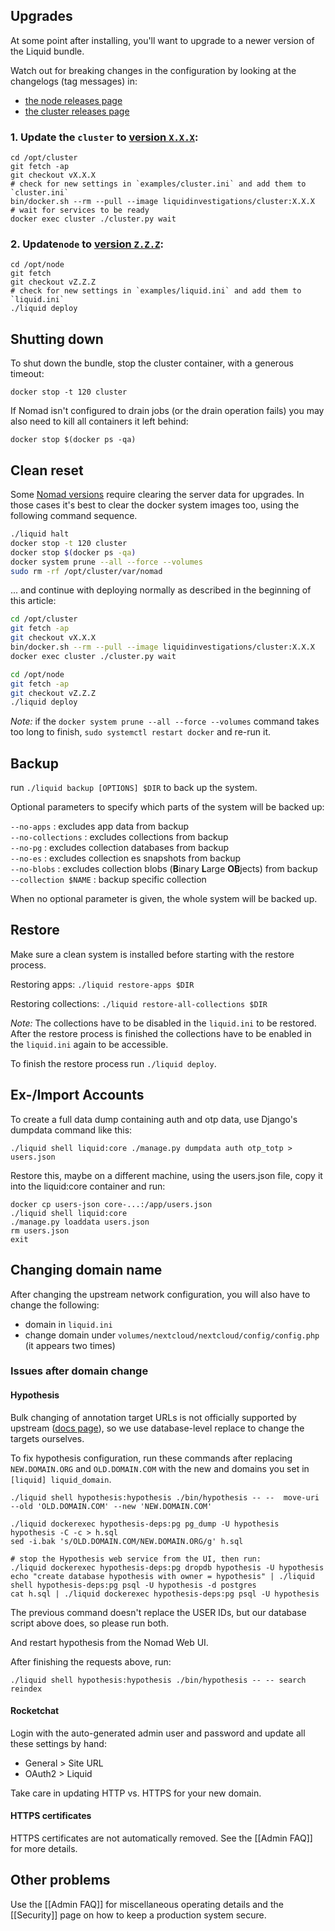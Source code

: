 ## Upgrades
At some point after installing, you'll want to upgrade to a newer version of the Liquid bundle.

Watch out for breaking changes in the configuration by looking at the changelogs (tag messages) in:

- [the node releases page](https://github.com/liquidinvestigations/node/releases)
- [the cluster releases page](https://github.com/liquidinvestigations/cluster/releases)

### 1. Update the `cluster` to [version `X.X.X`](https://github.com/liquidinvestigations/cluster/releases):

    cd /opt/cluster
    git fetch -ap
    git checkout vX.X.X
    # check for new settings in `examples/cluster.ini` and add them to `cluster.ini`
    bin/docker.sh --rm --pull --image liquidinvestigations/cluster:X.X.X
    # wait for services to be ready
    docker exec cluster ./cluster.py wait


### 2. Update`node` to [version `Z.Z.Z`](https://github.com/liquidinvestigations/node/releases):

    cd /opt/node
    git fetch
    git checkout vZ.Z.Z
    # check for new settings in `examples/liquid.ini` and add them to `liquid.ini`
    ./liquid deploy


## Shutting down

To shut down the bundle, stop the cluster container, with a generous timeout:
```shell
docker stop -t 120 cluster
```

If Nomad isn't configured to drain jobs (or the drain operation fails) you may also need to kill all containers it left behind:

```shell
docker stop $(docker ps -qa)
```

## Clean reset

Some [Nomad versions](https://www.nomadproject.io/guides/upgrade/upgrade-specific.html) require clearing the server data for upgrades. In those cases it's best to clear the docker system images too, using the following command sequence.

```bash
./liquid halt
docker stop -t 120 cluster
docker stop $(docker ps -qa)
docker system prune --all --force --volumes
sudo rm -rf /opt/cluster/var/nomad
```

... and continue with deploying normally as described in the beginning of this article:
```bash
cd /opt/cluster
git fetch -ap
git checkout vX.X.X
bin/docker.sh --rm --pull --image liquidinvestigations/cluster:X.X.X
docker exec cluster ./cluster.py wait

cd /opt/node
git fetch -ap
git checkout vZ.Z.Z
./liquid deploy
```

_Note:_ if the `docker system prune --all --force --volumes` command takes too long to finish, `sudo systemctl restart docker` and re-run it.

## Backup

run `./liquid backup [OPTIONS] $DIR` to back up the system. 

Optional parameters to specify which parts of the system will be backed up:

`--no-apps`             : excludes app data from backup  
`--no-collections`      : excludes collections from backup  
`--no-pg`               : excludes collection databases from backup  
`--no-es`               : excludes collection es snapshots from backup  
`--no-blobs`            : excludes collection blobs (**B**inary **L**arge **OB**jects) from backup  
`--collection $NAME`    : backup specific collection

When no optional parameter is given, the whole system will be backed up.

## Restore 

Make sure a clean system is installed before starting with the restore process.

Restoring apps: `./liquid restore-apps $DIR`

Restoring collections: `./liquid restore-all-collections $DIR`

_Note:_ The collections have to be disabled in the `liquid.ini` to be restored. After the restore process is finished the collections have to be enabled in the `liquid.ini` again to be accessible.

To finish the restore process run `./liquid deploy`.

## Ex-/Import Accounts

To create a full data dump containing auth and otp data, use Django's dumpdata command like this: 

```
./liquid shell liquid:core ./manage.py dumpdata auth otp_totp > users.json
```

Restore this, maybe on a different machine, using the users.json file, copy it into the liquid:core container and run:

```
docker cp users-json core-...:/app/users.json
./liquid shell liquid:core
./manage.py loaddata users.json
rm users.json
exit
```

## Changing domain name

After changing the upstream network configuration, you will also have to change the following:

- domain in `liquid.ini`
- change domain under `volumes/nextcloud/nextcloud/config/config.php` (it appears two times) 


### Issues after domain change

#### Hypothesis


Bulk changing of annotation target URLs is not officially supported by upstream ([docs page](https://web.hypothes.is/help/how-to-establish-or-avoid-document-equivalence-in-the-hypothesis-system/)), so we use database-level replace to change the targets ourselves.

To fix hypothesis configuration, run these commands 
after replacing `NEW.DOMAIN.ORG` and `OLD.DOMAIN.COM` with the new and domains you set in `[liquid] liquid_domain`.

```
./liquid shell hypothesis:hypothesis ./bin/hypothesis -- --  move-uri --old 'OLD.DOMAIN.COM' --new 'NEW.DOMAIN.COM'
```

```
./liquid dockerexec hypothesis-deps:pg pg_dump -U hypothesis hypothesis -C -c > h.sql
sed -i.bak 's/OLD.DOMAIN.COM/NEW.DOMAIN.ORG/g' h.sql

# stop the Hypothesis web service from the UI, then run:
./liquid dockerexec hypothesis-deps:pg dropdb hypothesis -U hypothesis
echo "create database hypothesis with owner = hypothesis" | ./liquid shell hypothesis-deps:pg psql -U hypothesis -d postgres
cat h.sql | ./liquid dockerexec hypothesis-deps:pg psql -U hypothesis
```

The previous command doesn't replace the USER IDs, but our database script above does, so please run both.


And restart hypothesis from the Nomad Web UI.


After finishing the requests above, run:

```
./liquid shell hypothesis:hypothesis ./bin/hypothesis -- -- search reindex
```


#### Rocketchat

Login with the auto-generated admin user and password and update all these settings by hand:
- General > Site URL
- OAuth2 > Liquid

Take care in updating HTTP vs. HTTPS for your new domain.


#### HTTPS certificates

HTTPS certificates are not automatically removed. See the [[Admin FAQ]] for more details.


## Other problems

Use the [[Admin FAQ]] for miscellaneous operating details and the [[Security]] page on how to keep a production system secure.